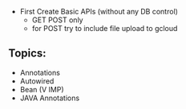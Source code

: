 - First Create Basic APIs (without any DB control)
  - GET POST only
  - for POST try to include file upload to gcloud


## Topics:
  - Annotations
  - Autowired
  - Bean (V IMP)
  - JAVA Annotations